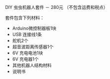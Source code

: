 DIY 虫虫机器人套件 － 280元 （不包含运费和税点）

套件包含下列材料： 
* Arduino微控制器板1块 
* USB 连接线1条 
* 舵机2个 
* 超音波距离传感器1个 
* 6V 充电电池1块 
* 6V 充电器1个 
* 其他机器人结构材料 
* 说明书